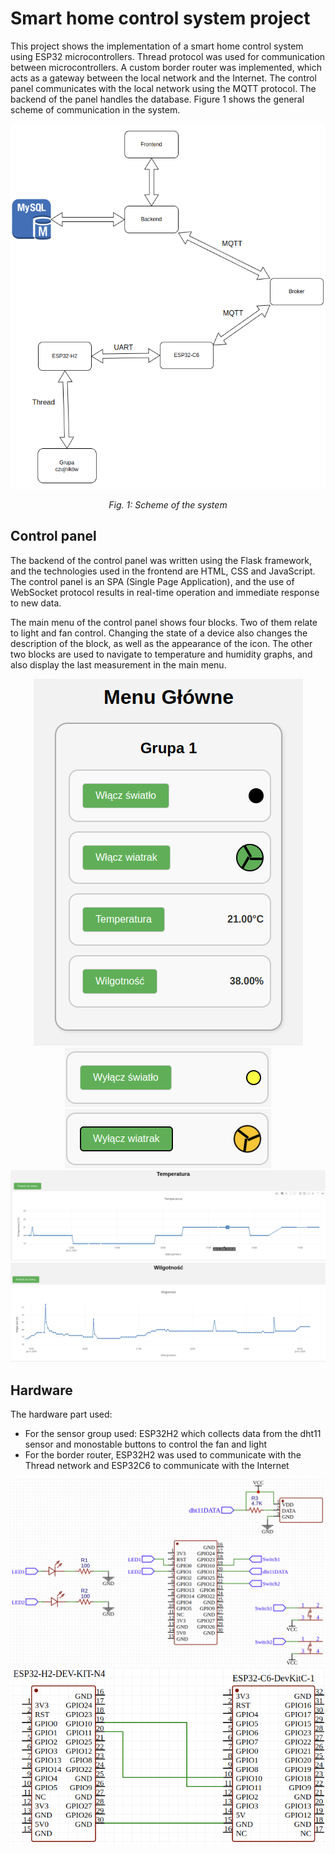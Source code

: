 # Smart home control system project


This project shows the implementation of a smart home control system using ESP32 microcontrollers. Thread protocol was used for communication between microcontrollers. A custom border router was implemented, which acts as a gateway between the local network and the Internet. The control panel communicates with the local network using the MQTT protocol. The backend of the panel handles the database. Figure 1 shows the general scheme of communication in the system. 

<div style="text-align: center">
  <img src="images/11_architektura_systemu.png" alt="Schemat projektu">
  <p><em>Fig. 1: Scheme of the system</em></p>
</div>


## Control panel
 The backend of the control panel was written using the Flask framework, and the technologies used in the frontend are HTML, CSS and JavaScript. The control panel is an SPA (Single Page Application), and the use of WebSocket protocol results in real-time operation and immediate response to new data. 

 The main menu of the control panel shows four blocks. Two of them relate to light and fan control. Changing the state of a device also changes the description of the block, as well as the appearance of the icon. The other two blocks are used to navigate to temperature and humidity graphs, and also display the last measurement in the main menu. 


 <div style="text-align: center">
  <img src="images/17_menu_glowne.png" alt="Schemat projektu">
  <img src="images/przycisk_swiatlo_on.png" alt="Schemat projektu">
  <img src="images/przycisk_wiatrak_on.png" alt="Schemat projektu">
  <img src="images/20_wykres_temp.png" alt="Schemat projektu">
  <img src="images/Screenshot from 2025-01-06 00-20-48.png" alt="Schemat projektu">
</div>


## Hardware

The hardware part used:
- For the sensor group used: ESP32H2 which collects data from the dht11 sensor and monostable buttons to control the fan and light
- For the border router, ESP32H2 was used to communicate with the Thread network and ESP32C6 to communicate with the Internet


 <div style="text-align: center">
  <img src="images/14_grupa_schemat.png" alt="Schemat projektu">
  <img src="images/12_gate_schemat.png" alt="Schemat projektu">
</div>
